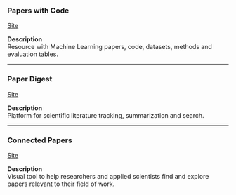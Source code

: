 ### Papers with Code

[Site](https://paperswithcode.com/)

**Description**  
Resource with Machine Learning papers, code, datasets, methods and evaluation tables.

___

### Paper Digest

[Site](https://www.paperdigest.org/)

**Description**  
Platform for scientific literature tracking, summarization and search.

___

### Connected Papers

[Site](https://www.connectedpapers.com/)

**Description**  
Visual tool to help researchers and applied scientists find and explore papers relevant to their field of work.
